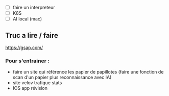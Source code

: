 - [ ] faire un interpreteur
- [ ] K8S
- [ ] AI local (mac)

## Truc a lire / faire 
https://gsap.com/

### Pour s'entrainer : 
- faire un site qui référence les papier de papillotes (faire une fonction de scan d'un papier plus reconnaissance avec IA)
- site velov trafique stats
- IOS app révision

